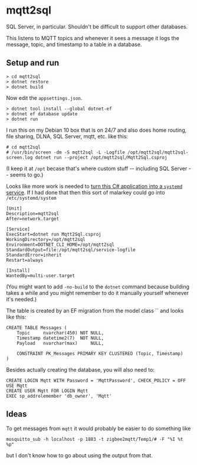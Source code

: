 # mqtt2sql

SQL Server, in particular. Shouldn't be difficult to support other databases.

This listens to MQTT topics and whenever it sees a message it logs the message, topic, and timestamp to a table in a database.

## Setup and run

```
> cd mqtt2sql
> dotnet restore
> dotnet build
```

Now edit the `appsettings.json`.

```
> dotnet tool install --global dotnet-ef
> dotnet ef database update
> dotnet run
```

I run this on my Debian 10 box that is on 24/7 and also does home routing, file sharing, DLNA, SQL Server, mqtt, etc. like this:
```
# cd mqtt2sql
# /usr/bin/screen -dm -S mqtt2sql -L -Logfile /opt/mqtt2sql/mqtt2sql-screen.log dotnet run --project /opt/mqtt2sql/Mqtt2Sql.csproj
```
(I keep it at `/opt` becase that's where custom stuff -- including SQL Server -- seems to go.)

Looks like more work is needed to [turn this C# application into a `systemd` service](https://devblogs.microsoft.com/dotnet/net-core-and-systemd/).
If I had done that then this sort of malarkey could go into `/etc/systemd/system`
```
[Unit]
Description=mqtt2sql
After=network.target

[Service]
ExecStart=dotnet run Mqtt2Sql.csproj
WorkingDirectory=/opt/mqtt2sql
Environment=DOTNET_CLI_HOME=/opt/mqtt2sql
StandardOutput=file:/opt/mqtt2sql/service-logfile
StandardError=inherit
Restart=always

[Install]
WantedBy=multi-user.target
```

(You might want to add `-no-build` to the `dotnet` command because building takes a while and you might remember to do it manually yourself whenever it's needed.)

The table is created by an EF migration from the model class `` and looks like this:
```
CREATE TABLE Messages (
	Topic     nvarchar(450) NOT NULL,
	Timestamp datetime2(7)  NOT NULL,
	Payload   nvarchar(max)     NULL,
	
	CONSTRAINT PK_Messages PRIMARY KEY CLUSTERED (Topic, Timestamp)
)
```

Besides actually creating the database, you will also need to:
```
CREATE LOGIN Mqtt WITH Password = 'MqttPassword', CHECK_POLICY = OFF
USE Mqtt
CREATE USER Mqtt FOR LOGIN Mqtt
EXEC sp_addrolemember 'db_owner', 'Mqtt'
```


## Ideas

To get messages from `mqtt` it would probably be easier to do something like 
```
mosquitto_sub -h localhost -p 1883 -t zigbee2mqtt/Temp1/# -F "%I %t %p"
```
but I don't know how to go about using the output from that.